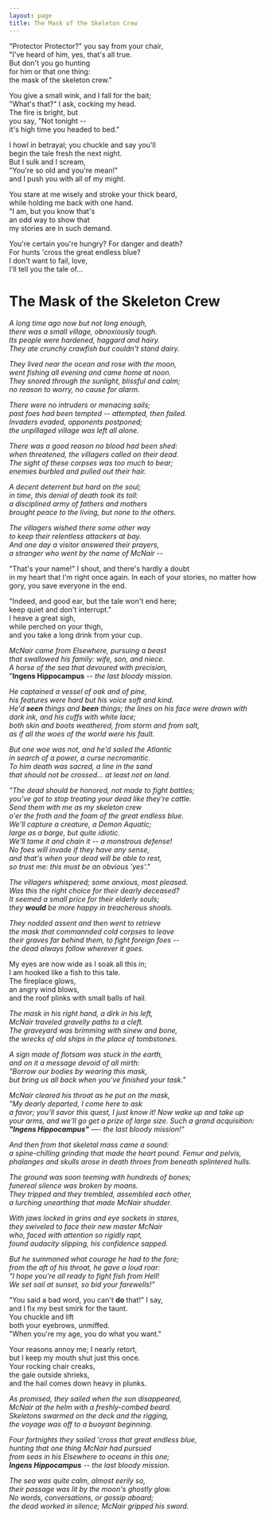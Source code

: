 ```yaml
---
layout: page
title: The Mask of the Skeleton Crew
---
```


"Protector Protector?" you say from your chair,  
"I've heard of him, yes, that's all true.  
But don't you go hunting  
for him or that one thing:  
the mask of the skeleton crew."

You give a small wink, and I fall for the bait;  
"What's that?" I ask, cocking my head.  
The fire is bright, but  
you say, "Not tonight --  
it's high time you headed to bed."

I howl in betrayal; you chuckle and say you'll  
begin the tale fresh the next night.  
But I sulk and I scream,  
"You're so old and you're mean!"  
and I push you with all of my might.

You stare at me wisely and stroke your thick beard,  
while holding me back with one hand.  
"I am, but you know that's  
an odd way to show that  
my stories are in such demand.

You're certain you're hungry? For danger and death?  
For hunts 'cross the great endless blue?  
I don't want to fail, love,  
I'll tell you the tale of...

# The Mask of the Skeleton Crew

_A long time ago now but not long enough,_  
_there was a small village, obnoxiously tough._  
_Its people were hardened, haggard and hairy._  
_They ate crunchy crawfish but couldn't stand dairy._

_They lived near the ocean and rose with the moon,_  
_went fishing all evening and came home at noon._  
_They snored through the sunlight, blissful and calm;_  
_no reason to worry, no cause for alarm._

_There were no intruders or menacing sails;_  
_past foes had been tempted -- attempted, then failed._  
_Invaders evaded, opponents postponed;_  
_the unpillaged village was left all alone._  

_There was a good reason no blood had been shed:_  
_when threatened, the villagers called on their dead._  
_The sight of these corpses was too much to bear;_  
_enemies burbled and pulled out their hair._  

_A decent deterrent but hard on the soul;_  
_in time, this denial of death took its toll:_  
_a disciplined army of fathers and mothers_  
_brought peace to the living, but none to the others._  

_The villagers wished there some other way_  
_to keep their relentless attackers at bay._  
_And one day a visitor answered their prayers,_  
_a stranger who went by the name of McNair --_

"That's your name!" I shout, and there's hardly a doubt  
in my heart that I'm right once again.
In each of your stories,
no matter how gory,
you save everyone in the end.

"Indeed, and good ear, but the tale won't end here;  
keep quiet and don't interrupt."  
I heave a great sigh,  
while perched on your thigh,  
and you take a long drink from your cup.  

_McNair came from Elsewhere, pursuing a beast_  
_that swallowed his family: wife, son, and niece._  
_A horse of the sea that devoured with precision,_  
"**Ingens Hippocampus** -- _the last bloody mission._

_He captained a vessel of oak and of pine,_  
_his features were hard but his voice soft and kind._  
_He'd **seen** things and **been** things; the lines on his face_
_were drawn with dark ink, and his cuffs with white lace;_  
_both skin and boots weathered, from storm and from salt,_  
_as if all the woes of the world were his fault._  

_But one woe was not, and he'd sailed the Atlantic_  
_in search of a power, a curse necromantic._  
_To him death was sacred, a line in the sand_  
_that should not be crossed... at least not on land._

_"The dead should be honored, not made to fight battles;_  
_you've got to stop treating your dead like they're cattle._  
_Send them with me as my skeleton crew_  
_o'er the froth and the foam of the great endless blue._  
_We'll capture a creature, a Demon Aquatic;_  
_large as a barge, but quite idiotic._  
_We'll tame it and chain it -- a monstrous defense!_  
_No foes will invade if they have any sense,_  
_and that's when your dead will be able to rest,_  
_so trust me: this must be an obvious 'yes'."_  

_The villagers whispered; some anxious, most pleased._  
_Was this the right choice for their dearly deceased?_  
_It seemed a small price for their elderly souls;_  
_they **would** be more happy in treacherous shoals._  

_They nodded assent and then went to retrieve_  
_the mask that commannded cold corpses to leave_  
_their graves far behind them, to fight foreign foes --_  
_the dead always follow wherever it goes._  

My eyes are now wide as I soak all this in;  
I am hooked like a fish to this tale.  
The fireplace glows,  
an angry wind blows,  
and the roof plinks with small balls of hail.

_The mask in his right hand, a dirk in his left,_  
_McNair traveled gravelly paths to a cleft._  
_The graveyard was brimming with sinew and bone,_  
_the wrecks of old ships in the place of tombstones._

_A sign made of flotsam was stuck in the earth,_  
_and on it a message devoid of all mirth:_  
_"Borrow our bodies by wearing this mask,_  
_but bring us all back when you've finished your task."_

_McNair cleared his throat as he put on the mask,_  
_"My dearly departed, I come here to ask_  
_a favor; you'll savor this quest, I just know it!_
_Now wake up and take up your arms, and we'll go get_
_a prize of large size. Such a grand acquisition:_  
_**"Ingens Hippocampus"** —- the last bloody mission!"_

_And then from that skeletal mass came a sound:_  
_a spine-chilling grinding that made the heart pound._
_Femur and pelvis, phalanges and skulls_
_arose in death throes from beneath splintered hulls._

_The ground was soon teeming with hundreds of bones;_  
_funereal silence was broken by moans._  
_They tripped and they trembled, assembled each other,_  
_a lurching unearthing that made McNair shudder._

_With jaws locked in grins and eye sockets in stares,_  
_they swiveled to face their new master McNair_  
_who, faced with attention so rigidly rapt,_  
_found audacity slipping, his confidence sapped._

_But he summoned what courage he had to the fore;_  
_from the aft of his throat, he gave a loud roar:_  
_"I hope you're all ready to fight fish from Hell!_  
_We set sail at sunset, so bid your farewells!"_

"You said a bad word, you can't **do** that!" I say,  
and I fix my best smirk for the taunt.  
You chuckle and lift  
both your eyebrows, unmiffed.  
"When you're my age, you do what you want."

Your reasons annoy me; I nearly retort,  
but I keep my mouth shut just this once.  
Your rocking chair creaks,  
the gale outside shrieks,  
and the hail comes down heavy in plunks.

_As promised, they sailed when the sun disappeared,_  
_McNair at the helm with a freshly-combed beard._  
_Skeletons swarmed on the deck and the rigging,_  
_the voyage was off to a buoyant beginning._  

_Four fortnights they sailed 'cross that great endless blue,_  
_hunting that one thing McNair had pursued_  
_from seas in his Elsewhere to oceans in this one;_  
_**Ingens Hippocampus** -- the last bloody mission._

_The sea was quite calm, almost eerily so,_  
_their passage was lit by the moon's ghostly glow._  
_No words, conversations, or gossip aboard;_  
_the dead worked in silence; McNair gripped his sword._
